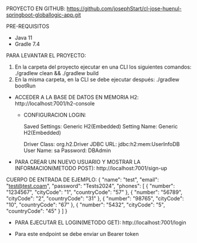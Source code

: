 PROYECTO EN GITHUB:
https://github.com/josephStart/cl-jose-huenul-springboot-globallogic-app.git

PRE-REQUISITOS
- Java 11
- Gradle 7.4

PARA LEVANTAR EL PROYECTO:

1. En la carpeta del proyecto ejecutar en una CLI los siguientes comandos: ./gradlew clean && ./gradlew build
2. En la misma carpeta, en la CLI se debe ejecutar después: ./gradlew bootRun

- ACCEDER A LA BASE DE DATOS EN MEMORIA H2: http://localhost:7001/h2-console
	- CONFIGURACION LOGIN:

		Saved Settings: Generic H2(Embedded)
		Setting Name: Generic H2(Embedded)
		
		Driver Class: org.h2.Driver
		JDBC URL: jdbc:h2:mem:UserInfoDB
		User Name: sa
		Password: DBAdmin
		
- PARA CREAR UN NUEVO USUARIO Y MOSTRAR LA INFORMACION(METODO POST):
http://localhost:7001/sign-up

CUERPO DE ENTRADA DE EJEMPLO:
{
    "name": "test",
    "email": "test@test.coam",
    "password": "Tests2024",
    "phones": [
        {
            "number": "1234567",
            "cityCode": "1",
            "countryCode": "57"
        },
        {
            "number": "56789",
            "cityCode": "2",
            "countryCode": "31"
        },
        {
            "number": "98765",
            "cityCode": "10",
            "countryCode": "67"
        },
        {
            "number": "5432",
            "cityCode": "5",
            "countryCode": "45"
        }
    ]
}

- PARA EJECUTAR EL LOGIN(METODO GET):
http://localhost:7001/login
* Para este endpoint se debe enviar un Bearer token